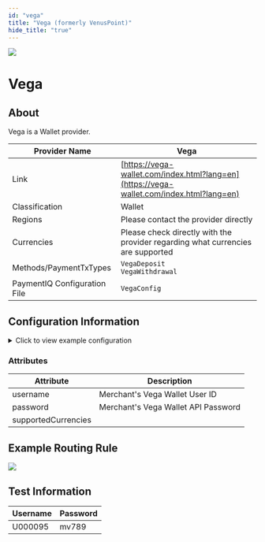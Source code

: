 ```yaml
--- 
id: "vega"
title: "Vega (formerly VenusPoint)"
hide_title: "true"
---
```


![](/img/providers/logos/vega.png)

# Vega

## About
Vega is a Wallet provider.

| Provider Name                | Vega                                                                                     |
|------------------------------|------------------------------------------------------------------------------------------|
| Link                         | [https://vega-wallet.com/index.html?lang=en](https://vega-wallet.com/index.html?lang=en) |
| Classification               | Wallet                                                                                   |
| Regions                      | Please contact the provider directly                                                     |
| Currencies                   | Please check directly with the provider regarding what currencies are supported          |
| Methods/PaymentTxTypes       | `VegaDeposit`<br/> `VegaWithdrawal`                                                      |
| PaymentIQ Configuration File | `VegaConfig`                                                                             |

## Configuration Information

<details>
<summary>Click to view example configuration</summary>
<br/>

```xml
<com.devcode.paymentiq.integration.vega.VegaConfig>
  <enabled>true</enabled>
  <useViqProxy>false</useViqProxy>
  <accounts>
    <entry>
      <string>default</string>
      <account>
        <username>??</username>
        <password>??</password>
        <supportedCurrencies>EUR</supportedCurrencies>
      </account>
    </entry>
  </accounts>
</com.devcode.paymentiq.integration.vega.VegaConfig>
```
</details>

### Attributes

| Attribute           | Description                         |
|---------------------|-------------------------------------|
| username            | Merchant's Vega Wallet User ID      |
| password            | Merchant's Vega Wallet API Password |
| supportedCurrencies |                                     |

## Example Routing Rule

![](/img/providers/routing/vega.png)

## Test Information

| Username | Password |
|----------|----------|
| U000095  | mv789    |
